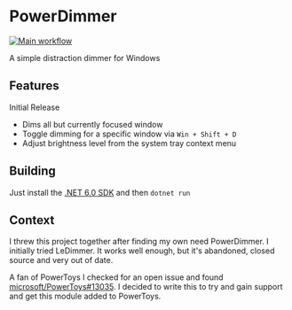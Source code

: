 # PowerDimmer

[![Main workflow](https://github.com/shayne/PowerDimmer/actions/workflows/workflow.yml/badge.svg)](https://github.com/shayne/PowerDimmer/actions/workflows/workflow.yml)

A simple distraction dimmer for Windows

## Features

Initial Release

* Dims all but currently focused window
* Toggle dimming for a specific window via `Win + Shift + D`
* Adjust brightness level from the system tray context menu

## Building

Just install the [.NET 6.0 SDK](https://dotnet.microsoft.com/en-us/download) and then `dotnet run` 

## Context

I threw this project together after finding my own need PowerDimmer. I initially tried LeDimmer. It works well enough, but it's abandoned, closed source and very out of date.

A fan of PowerToys I checked for an open issue and found [microsoft/PowerToys#13035](https://github.com/microsoft/PowerToys/issues/13035). I decided to write this to try and gain support and get this module added to PowerToys.